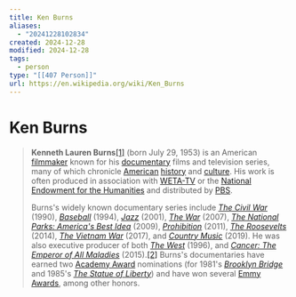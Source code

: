 ```yaml
---
title: Ken Burns
aliases:
  - "20241228102834"
created: 2024-12-28
modified: 2024-12-28
tags:
  - person
type: "[[407 Person]]"
url: https://en.wikipedia.org/wiki/Ken_Burns
---
```

# Ken Burns
> **Kenneth Lauren Burns**[[1]](https://en.wikipedia.org/wiki/Ken_Burns#cite_note-filmref-1) (born July 29, 1953) is an American [filmmaker](https://en.wikipedia.org/wiki/Filmmaker "Filmmaker") known for his [documentary](https://en.wikipedia.org/wiki/Documentary_film "Documentary film") films and television series, many of which chronicle [American](https://en.wikipedia.org/wiki/United_States "United States") [history](https://en.wikipedia.org/wiki/History_of_the_United_States "History of the United States") and [culture](https://en.wikipedia.org/wiki/Culture_of_the_United_States "Culture of the United States"). His work is often produced in association with [WETA-TV](https://en.wikipedia.org/wiki/WETA-TV "WETA-TV") or the [National Endowment for the Humanities](https://en.wikipedia.org/wiki/National_Endowment_for_the_Humanities "National Endowment for the Humanities") and distributed by [PBS](https://en.wikipedia.org/wiki/PBS "PBS").
>
> Burns's widely known documentary series include _[The Civil War](https://en.wikipedia.org/wiki/The_Civil_War_(miniseries) "The Civil War (miniseries)")_ (1990), _[Baseball](https://en.wikipedia.org/wiki/Baseball_(TV_series) "Baseball (TV series)")_ (1994), _[Jazz](https://en.wikipedia.org/wiki/Jazz_(TV_series) "Jazz (TV series)")_ (2001), _[The War](https://en.wikipedia.org/wiki/The_War_(miniseries) "The War (miniseries)")_ (2007), _[The National Parks: America's Best Idea](https://en.wikipedia.org/wiki/The_National_Parks:_America%27s_Best_Idea "The National Parks: America's Best Idea")_ (2009), _[Prohibition](https://en.wikipedia.org/wiki/Prohibition_(miniseries) "Prohibition (miniseries)")_ (2011), _[The Roosevelts](https://en.wikipedia.org/wiki/The_Roosevelts_(miniseries) "The Roosevelts (miniseries)")_ (2014), _[The Vietnam War](https://en.wikipedia.org/wiki/The_Vietnam_War_(TV_series) "The Vietnam War (TV series)")_ (2017), and _[Country Music](https://en.wikipedia.org/wiki/Country_Music_(miniseries) "Country Music (miniseries)")_ (2019). He was also executive producer of both _[The West](https://en.wikipedia.org/wiki/The_West_(miniseries) "The West (miniseries)")_ (1996), and _[Cancer: The Emperor of All Maladies](https://en.wikipedia.org/wiki/Cancer_(film) "Cancer (film)")_ (2015).[[2]](https://en.wikipedia.org/wiki/Ken_Burns#cite_note-NYT-20150327-2) Burns's documentaries have earned two [Academy Award](https://en.wikipedia.org/wiki/Academy_Awards "Academy Awards") nominations (for 1981's _[Brooklyn Bridge](https://en.wikipedia.org/wiki/Brooklyn_Bridge_(film) "Brooklyn Bridge (film)")_ and 1985's _[The Statue of Liberty](https://en.wikipedia.org/wiki/The_Statue_of_Liberty_(film) "The Statue of Liberty (film)")_) and have won several [Emmy Awards](https://en.wikipedia.org/wiki/Emmy_Award "Emmy Award"), among other honors.
